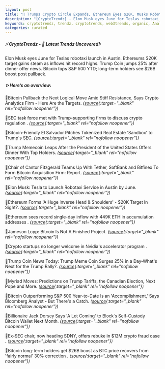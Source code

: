 ```yaml
---
layout: post
title: "🌅 Trumps Crypto Circle Expands, Ethereum Eyes $20K, Musks Robotaxis Incoming Bitcoin News"
description: "[CryptoTrendz] - Elon Musk eyes June for Teslas robotaxi launch in Austin. Ethereums $20K target gains steam as inflows hit record highs. Trump Coin jumps 25% after dinner offer news. Bitcoin tops S&P 500 YTD; long-term holders see $26B boost post pullback."
keywords: cryptotrendz, trendz, cryptotrends, web3trends, organic, Analyst, Bitcoin, BTC, ETH, Crypto, Memecoin, Trump
categories: curated
---
```


##### ⚡ CryptoTrendz - 📌 *Latest Trendz Uncovered!:*

Elon Musk eyes June for Teslas robotaxi launch in Austin. Ethereums $20K target gains steam as inflows hit record highs. Trump Coin jumps 25% after dinner offer news. Bitcoin tops S&P 500 YTD; long-term holders see $26B boost post pullback.

##### ✨ *Here’s an overview:*


🔹Bitcoin Pullback the Next Logical Move Amid Stiff Resistance, Says Crypto Analytics Firm - Here Are the Targets. *([source](https://s.avyag.com/ueto){:target="_blank" rel="nofollow noopener"})*

🔹SEC task force met with Trump-supporting firms to discuss crypto regulation . *([source](https://s.avyag.com/1mv7){:target="_blank" rel="nofollow noopener"})*

🔹Bitcoin-Friendly El Salvador Pitches Tokenized Real Estate 'Sandbox' to Trump's SEC. *([source](https://s.avyag.com/rkla){:target="_blank" rel="nofollow noopener"})*

🔹Trump Memecoin Leaps After the President of the United States Offers Dinner With Top Holders. *([source](https://s.avyag.com/enyu){:target="_blank" rel="nofollow noopener"})*

🔹Chair of Cantor Fitzgerald Teams Up With Tether, SoftBank and Bitfinex To Form Bitcoin Acquisition Firm: Report. *([source](https://s.avyag.com/00bv){:target="_blank" rel="nofollow noopener"})*

🔹Elon Musk: Tesla to Launch Robotaxi Service in Austin by June. *([source](https://s.avyag.com/dtbm){:target="_blank" rel="nofollow noopener"})*

🔹Ethereum Forms 'A Huge Inverse Head & Shoulders' - $20K Target In Sight?. *([source](https://s.avyag.com/b7ot){:target="_blank" rel="nofollow noopener"})*

🔹Ethereum sees record single-day inflow with 449K ETH in accumulation addresses . *([source](https://s.avyag.com/u7ys){:target="_blank" rel="nofollow noopener"})*

🔹Jameson Lopp: Bitcoin Is Not A Finished Project. *([source](https://s.avyag.com/xaiu){:target="_blank" rel="nofollow noopener"})*

🔹Crypto startups no longer welcome in Nvidia's accelerator program . *([source](https://s.avyag.com/e6bv){:target="_blank" rel="nofollow noopener"})*

🔹Trump Coin News Today: Trump Meme Coin Surges 25% in a Day-What's Next for the Trump Rally?. *([source](https://s.avyag.com/p7o7){:target="_blank" rel="nofollow noopener"})*

🔹Myriad Moves: Predictions on Trump Tariffs, the Canadian Election, Next Pope and More. *([source](https://s.avyag.com/1r1h){:target="_blank" rel="nofollow noopener"})*

🔹Bitcoin Outperforming S&P 500 Year-to-Date Is an 'Accomplishment,' Says Bloomberg Analyst - But There's a Catch. *([source](https://s.avyag.com/l3lb){:target="_blank" rel="nofollow noopener"})*

🔹Billionaire Jack Dorsey Says 'A Lot Coming' to Block's Self-Custody Bitcoin Wallet Next Month. *([source](https://s.avyag.com/yeyp){:target="_blank" rel="nofollow noopener"})*

🔹Ex-SEC chair, now heading SDNY, offers rebuke in $12M crypto fraud case . *([source](https://s.avyag.com/dsbg){:target="_blank" rel="nofollow noopener"})*

🔹Bitcoin long-term holders get $26B boost as BTC price recovers from 'fairly normal' 30% correction . *([source](https://s.avyag.com/bpzq){:target="_blank" rel="nofollow noopener"})*
